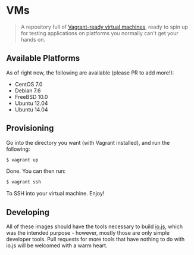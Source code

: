 # VMs

> A repository full of [Vagrant-ready virtual machines](https://www.vagrantup.com/), ready to spin up for testing applications on platforms you normally can't get your hands on.

## Available Platforms
As of right now, the following are available (please PR to add more!):

* CentOS 7.0
* Debian 7.6
* FreeBSD 10.0
* Ubuntu 12.04
* Ubuntu 14.04

## Provisioning
Go into the directory you want (with Vagrant installed), and run the following:

```sh
$ vagrant up
```

Done. You can then run:

```sh
$ vagrant ssh
```

To SSH into your virtual machine. Enjoy!

## Developing
All of these images should have the tools necessary to build [io.js](https://github.com/iojs/io.js), which was the intended purpose - however, mostly those are only simple developer tools. Pull requests for more tools that have nothing to do with io.js will be welcomed with a warm heart.